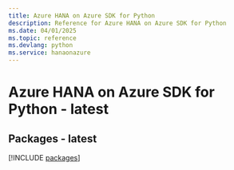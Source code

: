 ```yaml
---
title: Azure HANA on Azure SDK for Python
description: Reference for Azure HANA on Azure SDK for Python
ms.date: 04/01/2025
ms.topic: reference
ms.devlang: python
ms.service: hanaonazure
---
```

# Azure HANA on Azure SDK for Python - latest
## Packages - latest
[!INCLUDE [packages](hana-on-azure-index.md)]